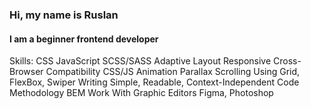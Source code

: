### Hi, my name is Ruslan
####   I am a beginner frontend developer 



Skills: 
CSS
JavaScript
SCSS/SASS
Adaptive Layout
Responsive
Cross-Browser Compatibility
CSS/JS Animation
Parallax Scrolling
Using Grid, FlexBox, Swiper
Writing Simple, Readable, Context-Independent Code
Methodology BEM
Work With Graphic Editors Figma, Photoshop






